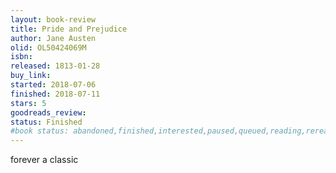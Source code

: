```yaml
---
layout: book-review
title: Pride and Prejudice
author: Jane Austen
olid: OL50424069M
isbn: 
released: 1813-01-28
buy_link: 
started: 2018-07-06
finished: 2018-07-11
stars: 5
goodreads_review: 
status: Finished
#book status: abandoned,finished,interested,paused,queued,reading,reread
---
```

forever a classic